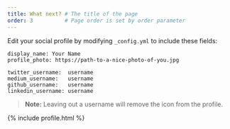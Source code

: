 ```yaml
---
title: What next? # The title of the page
order: 3          # Page order is set by order parameter
---
```


Edit your social profile by modifying `_config.yml` to include these fields:

```
display_name: Your Name
profile_photo: https://path-to-a-nice-photo-of-you.jpg

twitter_username:  username
medium_username:   username
github_username:   username
linkedin_username: username
```

> **Note:** Leaving out a username will remove the icon from the profile.

{% include profile.html %}
